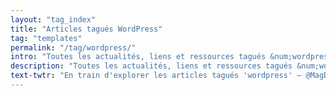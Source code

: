 ```yaml
---
layout: "tag_index"
title: "Articles tagués WordPress"
tag: "templates"
permalink: "/tag/wordpress/"
intro: "Toutes les actualités, liens et ressources tagués &num;wordpress."
description: "Toutes les actualités, liens et ressources tagués &num;wordpress."
text-twtr: "En train d'explorer les articles tagués 'wordpress' — @MagDuWebdesign"
---
```

